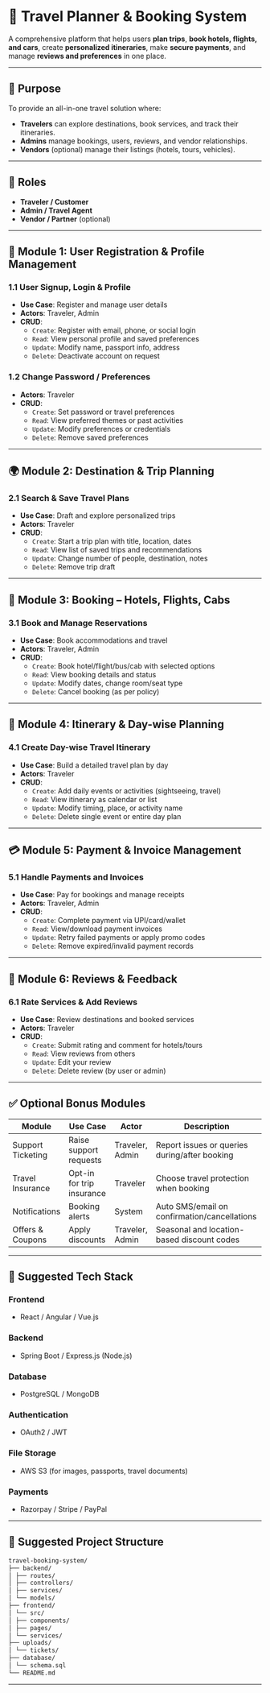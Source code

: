 # 🧳 Travel Planner & Booking System

A comprehensive platform that helps users **plan trips**, **book hotels, flights, and cars**, create **personalized itineraries**, make **secure payments**, and manage **reviews and preferences** in one place.

---

## 📌 Purpose

To provide an all-in-one travel solution where:
- **Travelers** can explore destinations, book services, and track their itineraries.
- **Admins** manage bookings, users, reviews, and vendor relationships.
- **Vendors** (optional) manage their listings (hotels, tours, vehicles).

---

## 👥 Roles

- **Traveler / Customer**
- **Admin / Travel Agent**
- **Vendor / Partner** (optional)

---

## 🔐 Module 1: User Registration & Profile Management

### 1.1 User Signup, Login & Profile
- **Use Case**: Register and manage user details
- **Actors**: Traveler, Admin
- **CRUD**:
  - `Create`: Register with email, phone, or social login
  - `Read`: View personal profile and saved preferences
  - `Update`: Modify name, passport info, address
  - `Delete`: Deactivate account on request

### 1.2 Change Password / Preferences
- **Actors**: Traveler
- **CRUD**:
  - `Create`: Set password or travel preferences
  - `Read`: View preferred themes or past activities
  - `Update`: Modify preferences or credentials
  - `Delete`: Remove saved preferences

---

## 🌍 Module 2: Destination & Trip Planning

### 2.1 Search & Save Travel Plans
- **Use Case**: Draft and explore personalized trips
- **Actors**: Traveler
- **CRUD**:
  - `Create`: Start a trip plan with title, location, dates
  - `Read`: View list of saved trips and recommendations
  - `Update`: Change number of people, destination, notes
  - `Delete`: Remove trip draft

---

## 🏨 Module 3: Booking – Hotels, Flights, Cabs

### 3.1 Book and Manage Reservations
- **Use Case**: Book accommodations and travel
- **Actors**: Traveler, Admin
- **CRUD**:
  - `Create`: Book hotel/flight/bus/cab with selected options
  - `Read`: View booking details and status
  - `Update`: Modify dates, change room/seat type
  - `Delete`: Cancel booking (as per policy)

---

## 📅 Module 4: Itinerary & Day-wise Planning

### 4.1 Create Day-wise Travel Itinerary
- **Use Case**: Build a detailed travel plan by day
- **Actors**: Traveler
- **CRUD**:
  - `Create`: Add daily events or activities (sightseeing, travel)
  - `Read`: View itinerary as calendar or list
  - `Update`: Modify timing, place, or activity name
  - `Delete`: Delete single event or entire day plan

---

## 💳 Module 5: Payment & Invoice Management

### 5.1 Handle Payments and Invoices
- **Use Case**: Pay for bookings and manage receipts
- **Actors**: Traveler, Admin
- **CRUD**:
  - `Create`: Complete payment via UPI/card/wallet
  - `Read`: View/download payment invoices
  - `Update`: Retry failed payments or apply promo codes
  - `Delete`: Remove expired/invalid payment records

---

## 📝 Module 6: Reviews & Feedback

### 6.1 Rate Services & Add Reviews
- **Use Case**: Review destinations and booked services
- **Actors**: Traveler
- **CRUD**:
  - `Create`: Submit rating and comment for hotels/tours
  - `Read`: View reviews from others
  - `Update`: Edit your review
  - `Delete`: Delete review (by user or admin)

---

## ✅ Optional Bonus Modules

| Module            | Use Case                    | Actor           | Description                                       |
|-------------------|-----------------------------|------------------|---------------------------------------------------|
| Support Ticketing | Raise support requests      | Traveler, Admin | Report issues or queries during/after booking     |
| Travel Insurance  | Opt-in for trip insurance   | Traveler        | Choose travel protection when booking             |
| Notifications     | Booking alerts              | System          | Auto SMS/email on confirmation/cancellations      |
| Offers & Coupons  | Apply discounts             | Traveler, Admin | Seasonal and location-based discount codes        |

---

## 🧰 Suggested Tech Stack

### Frontend
- React / Angular / Vue.js

### Backend
- Spring Boot / Express.js (Node.js)

### Database
- PostgreSQL / MongoDB

### Authentication
- OAuth2 / JWT

### File Storage
- AWS S3 (for images, passports, travel documents)

### Payments
- Razorpay / Stripe / PayPal

---

## 📁 Suggested Project Structure

```bash
travel-booking-system/
├── backend/
│ ├── routes/
│ ├── controllers/
│ ├── services/
│ └── models/
├── frontend/
│ └── src/
│ ├── components/
│ ├── pages/
│ └── services/
├── uploads/
│ └── tickets/
├── database/
│ └── schema.sql
└── README.md
```

---